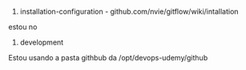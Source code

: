 1. installation-configuration - github.com/nvie/gitflow/wiki/intallation


estou no
1. development


Estou usando a pasta githbub da
/opt/devops-udemy/github
